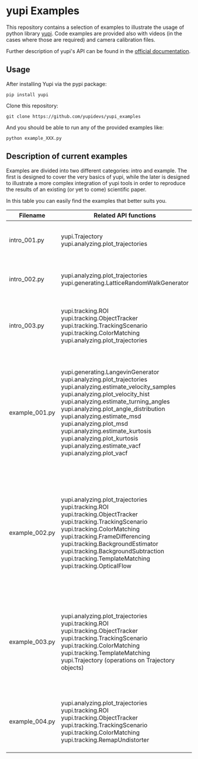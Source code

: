 # yupi Examples

This repository contains a selection of examples to illustrate the usage of python library [yupi](https://github.com/yupidevs/yupi). Code examples are provided also with videos (in the cases where those are required) and camera calibration files.

Further description of yupi's API can be found in the [official documentation](https://yupi.readthedocs.io/en/latest/).

## Usage

After installing Yupi via the pypi package:

```
pip install yupi
```

Clone this repository:

```
git clone https://github.com/yupidevs/yupi_examples
```

And you should be able to run any of the provided examples like:

```
python example_XXX.py
```

## Description of current examples

Examples are divided into two different categories: intro and example. The first is designed to cover the very basics of yupi, while the later is designed to illustrate a more complex integration of yupi tools in order to reproduce the results of an existing (or yet to come) scientific paper. 

In this table you can easily find the examples that better suits you.

| Filename        | Related API functions                                                   | Description                                                         |
| --------------- | ----------------------------------------------------------------------- | ------------------------------------------------------------------- |
| intro_001.py    | yupi.Trajectory <br> yupi.analyzing.plot_trajectories                   | Creates a Trajectory using arrays of x and y, then plot it          | 
| intro_002.py    | yupi.analyzing.plot_trajectories <br> yupi.generating.LatticeRandomWalkGenerator | Generates a list of Trajectory objects and plot them all            |
| intro_003.py    | yupi.tracking.ROI<br> yupi.tracking.ObjectTracker<br> yupi.tracking.TrackingScenario<br> yupi.tracking.ColorMatching <br> yupi.analyzing.plot_trajectories | Extracts the trajectory of a blue ball inside a video of multiple balls and plots it |
| example_001.py  |  yupi.generating.LangevinGenerator <br> yupi.analyzing.plot_trajectories <br> yupi.analyzing.estimate_velocity_samples <br> yupi.analyzing.plot_velocity_hist <br> yupi.analyzing.estimate_turning_angles <br> yupi.analyzing.plot_angle_distribution <br> yupi.analyzing.estimate_msd  <br> yupi.analyzing.plot_msd  <br> yupi.analyzing.estimate_kurtosis <br> yupi.analyzing.plot_kurtosis <br> yupi.analyzing.estimate_vacf <br> yupi.analyzing.plot_vacf |  A simulation of the statistical properties for the motion of a lysozyme molecule in water. Several molecule trajectories are generated and later analyzed.   |
| example_002.py  |  yupi.analyzing.plot_trajectories <br> yupi.tracking.ROI <br> yupi.tracking.ObjectTracker <br> yupi.tracking.TrackingScenario <br> yupi.tracking.ColorMatching <br> yupi.tracking.FrameDifferencing <br> yupi.tracking.BackgroundEstimator  <br> yupi.tracking.BackgroundSubtraction  <br> yupi.tracking.TemplateMatching <br> yupi.tracking.OpticalFlow  |  A comparison of different tracking methods over the same input video where the camera is fixed at a constant distance from the plane where an ant moves.  |
| example_003.py  |  yupi.analyzing.plot_trajectories <br> yupi.tracking.ROI <br> yupi.tracking.ObjectTracker <br> yupi.tracking.TrackingScenario <br> yupi.tracking.ColorMatching  <br> yupi.tracking.TemplateMatching <br> yupi.Trajectory (operations on Trajectory objects) |  Tracking a scaled-size rover wheel moving over sand. The position is subsequently compared to the ideal position assuming it does not slip or sink.  |
| example_004.py  |  yupi.analyzing.plot_trajectories <br> yupi.tracking.ROI <br> yupi.tracking.ObjectTracker <br> yupi.tracking.TrackingScenario <br> yupi.tracking.ColorMatching  <br> yupi.tracking.RemapUndistorter  |  Tracking an intruder while penetrating a granular material in a quasi 2D enviroment.  |